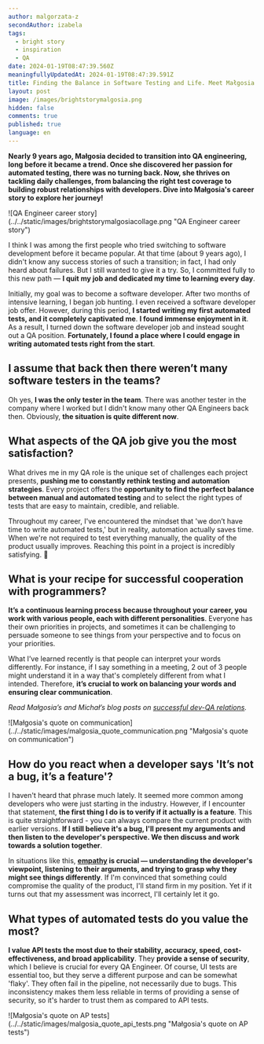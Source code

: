 ```yaml
---
author: malgorzata-z
secondAuthor: izabela
tags:
  - bright story
  - inspiration
  - QA
date: 2024-01-19T08:47:39.560Z
meaningfullyUpdatedAt: 2024-01-19T08:47:39.591Z
title: Finding the Balance in Software Testing and Life. Meet Małgosia
layout: post
image: /images/brightstorymalgosia.png
hidden: false
comments: true
published: true
language: en
---
```

**Nearly 9 years ago, Małgosia decided to transition into QA engineering, long before it became a trend. Once she discovered her passion for automated testing, there was no turning back. Now, she thrives on tackling daily challenges, from balancing the right test coverage to building robust relationships with developers. Dive into Małgosia's career story to explore her journey!**

<div className="image">![QA Engineer career story](../../static/images/brightstorymalgosiacollage.png "QA Engineer career story")</div>

I think I was among the first people who tried switching to software development before it became popular. At that time (about 9 years ago), I didn't know any success stories of such a transition; in fact, I had only heard about failures. But I still wanted to give it a try. So, I committed fully to this new path — **I quit my job and dedicated my time to learning every day**. 

Initially, my goal was to become a software developer. After two months of intensive learning, I began job hunting. I even received a software developer job offer. However, during this period, **I started writing my first automated tests, and it completely captivated me**. **I found immense enjoyment in it**. As a result, I turned down the software developer job and instead sought out a QA position. **Fortunately, I found a place where I could engage in writing automated tests right from the start**.

## I assume that back then there weren’t many software testers in the teams?

Oh yes, **I was the only tester in the team**. There was another tester in the company where I worked but I didn't know many other QA Engineers back then. Obviously, **the situation is quite different now**.

## What aspects of the QA job give you the most satisfaction?

What drives me in my QA role is the unique set of challenges each project presents, **pushing me to constantly rethink testing and automation strategies**. Every project offers the **opportunity to find the perfect balance between manual and automated testing** and to select the right types of tests that are easy to maintain, credible, and reliable. 

Throughout my career, I've encountered the mindset that 'we don’t have time to write automated tests,' but in reality, automation actually saves time. When we're not required to test everything manually, the quality of the product usually improves. Reaching this point in a project is incredibly satisfying. 🙂

## What is your recipe for successful cooperation with programmers?

**It’s a continuous learning process because throughout your career, you work with various people, each with different personalities**. Everyone has their own priorities in projects, and sometimes it can be challenging to persuade someone to see things from your perspective and to focus on your priorities. 

What I’ve learned recently is that people can interpret your words differently. For instance, if I say something in a meeting, 2 out of 3 people might understand it in a way that's completely different from what I intended. Therefore, **it’s crucial to work on balancing your words and ensuring clear communication**.

*Read Małgosia’s and Michał’s blog posts on [successful dev-QA relations](/blog/communication-challenges-faced-by-developers-and-testers/).*

<div className="image">![Małgosia's quote on communication](../../static/images/malgosia_quote_communication.png "Małgosia's quote on communication")</div>

## How do you react when a developer says 'It’s not a bug, it’s a feature'?

I haven't heard that phrase much lately. It seemed more common among developers who were just starting in the industry. However, if I encounter that statement, **the first thing I do is to verify if it actually is a feature**. This is quite straightforward - you can always compare the current product with earlier versions. **If I still believe it's a bug, I'll present my arguments and then listen to the developer's perspective. We then discuss and work towards a solution together**. 

In situations like this, **[empathy](/blog/three-dimensions-of-empathy/) is crucial — understanding the developer's viewpoint, listening to their arguments, and trying to grasp why they might see things differently**. If I'm convinced that something could compromise the quality of the product, I'll stand firm in my position. Yet if it turns out that my assessment was incorrect, I'll certainly let it go.

## What types of automated tests do you value the most?

**I value API tests the most due to their stability, accuracy, speed, cost-effectiveness, and broad applicability**. They **provide a sense of security**, which I believe is crucial for every QA Engineer. Of course, UI tests are essential too, but they serve a different purpose and can be somewhat 'flaky'. They often fail in the pipeline, not necessarily due to bugs. This inconsistency makes them less reliable in terms of providing a sense of security, so it's harder to trust them as compared to API tests.

<div className="image">![Małgosia's quote on AP tests](../../static/images/malgosia_quote_api_tests.png "Małgosia's quote on AP tests")</div>